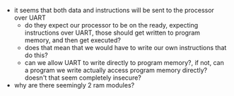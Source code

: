 - it seems that both data and instructions will be sent to the processor over UART
    - do they expect our processor to be on the ready, expecting instructions over UART, those should get written to program memory, and then get executed?
    - does that mean that we would have to write our own instructions that do this?
    - can we allow UART to write directly to program memory?, if not, can a program we write actually access program memory directly? doesn't that seem completely insecure?
- why are there seemingly 2 ram modules?
